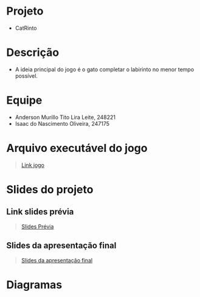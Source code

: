 # Projeto
* CatRinto

# Descrição
* A ideia principal do jogo é o gato completar o labirinto no menor tempo possível.

# Equipe
* Anderson Murillo Tito Lira Leite, 248221
* Isaac do Nascimento Oliveira, 247175

# Arquivo executável do jogo
> [Link jogo](https://github.com/mc322projetos/poo-duplade2mesmo/blob/main/catrinto/src/src/CatRinto.jar)

# Slides do projeto

## Link slides prévia
> [Slides Prévia](https://github.com/mc322projetos/poo-duplade2mesmo/blob/main/catrinto/assets/duplade2mesmo.pdf)

## Slides da apresentação final
> [Slides da apresentação final](https://www.canva.com/design/DAFFFVv_KqQ/cfWruzL7y53D38RErGeRlA/edit?utm_content=DAFFFVv_KqQ&utm_campaign=designshare&utm_medium=link2&utm_source=sharebutton)

# Diagramas
